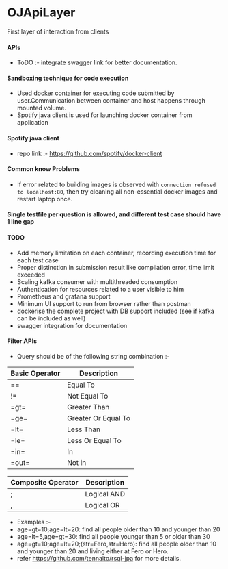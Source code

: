 # OJApiLayer
First layer of interaction from clients

#### APIs
* ToDO :- integrate swagger link for better documentation.

#### Sandboxing technique for code execution
* Used docker container for executing code submitted by user.Communication between
  container and host happens through mounted volume.
* Spotify java client is used for launching docker container from application

#### Spotify java client
* repo link :- https://github.com/spotify/docker-client

#### Common know Problems
* If error related to building images is observed with `connection refused to localhost:80`,
  then try cleaning all non-essential docker images and restart laptop once.

#### Single testfile per question is allowed, and different test case should have 1 line gap

#### TODO
* Add memory limitation on each container, recording execution time for each test case
* Proper distinction in submission result like compilation error, time limit exceeded
* Scaling kafka consumer with multithreaded consumption
* Authentication for resources related to a user visible to him
* Prometheus and grafana support
* Minimum UI support to run from browser rather than postman
* dockerise the complete project with DB support included (see if kafka can be included as well)
* swagger integration for documentation


#### Filter APIs
* Query should be of the following string combination :-

| Basic Operator | Description         |
|----------------|---------------------|
| ==             | Equal To            |
| !=             | Not Equal To        |
| =gt=           | Greater Than        |
| =ge=           | Greater Or Equal To |
| =lt=           | Less Than           |
| =le=           | Less Or Equal To    |
| =in=           | In                  |
|=out=           | Not in              |


| Composite Operator | Description         |
|--------------------|---------------------|
| ;                  | Logical AND         |
| ,                  | Logical OR          |

* Examples :-
* age=gt=10;age=lt=20: find all people older than 10 and younger than 20
* age=lt=5,age=gt=30: find all people younger than 5 or older than 30
* age=gt=10;age=lt=20;(str=Fero,str=Hero): find all people older than 10 and younger than 20 and living either at Fero or Hero.
* refer https://github.com/tennaito/rsql-jpa for more details. 